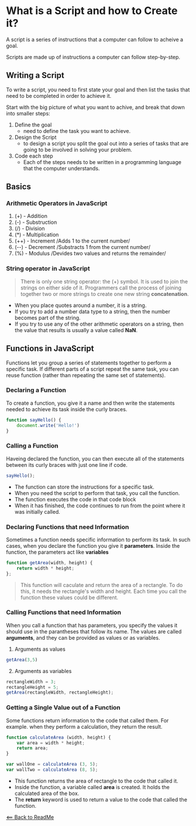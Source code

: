 # What is a Script and how to Create it?

A script is a series of instructions that a computer can follow to acheive a goal.  

Scripts are made up of instructions a computer can follow step-by-step.

## Writing a Script

To write a script, you need to first state your goal and then list the tasks that need to be completed in order to achieve it.  

Start with the big picture of what you want to achive, and break that down into smaller steps:

1. Define the goal 
    - need to define the task you want to achieve.
2. Design the Script
    - to design a script you split the goal out into a series of tasks that are going to be involved in solving your problem.
3. Code each step
    - Each of the steps needs to be written in a programming language that the computer understands.  

## Basics 

### Arithmetic Operators in JavaScript

1. (+) - Addition
2. (-) - Substruction
3. (/) - Division
4. (*) - Multiplication
5. (++) - Increment /Adds 1 to the current number/
6. (--) - Decrement /Substracts 1 from the current number/
7. (%) - Modulus /Devides two values and returns the remainder/

### String operator in JavaScript

> There is only one string operator: the (+) symbol. It is used to join the strings on either side of it. Programmers call the process of joining together two or more strings to create one new string **concatenation**.

- When you place quotes around a number, it is a string.
- If you try to add a number data type to a string, then the number becomes part of the string.
- If you try to use any of the other arithmetic operators on a string, then the value that results is usually a value called **NaN**.

## Functions in JavaScript

Functions let you group a series of statements together to perform a specific task. If different parts of a script repeat the same task, you can reuse function (rather than repeating the same set of statements).

### Declaring a Function 

To create a function, you give it a name and then write the statements needed to achieve its task inside the curly braces. 

```javascript
function sayHello() {
    document.write('Hello!')
}
```

### Calling a Function

Haveing declared the function, you can then execute all of the statements between its curly braces with just one line if code.

```javascript
sayHello();
```

- The function can store the instructions for a specific task. 
- When you need the script to perform that task, you call the function.
- The function executes the code in that code block
- When it has finished, the code continues to run from the point where it was initially called.

### Declaring Functions that need Information

Sometimes a function needs specific information to perform its task. In such cases, when you declare the function you give it **parameters**. Inside the function, the parameters act like **variables**

```javascript
function getArea(width, height) {
    return width * height;
};
```

> This function will caculate and return the area of a rectangle. To do this, it needs the rectangle's width and height. Each time you call the function these values could be different.

### Calling Functions that need Information

When you call a function that has parameters, you specify the values it should use in the parantheses that follow its name. The values are called **arguments**, and they can be provided as values or as variables.

1. Arguments as values 
```javascript
getArea(3,5)
```
2. Arguments as variables
```javascript
rectangleWidth = 3;
rectangleHeight = 5;
getArea(rectangleWidth, rectangleHeight);
``` 

### Getting a Single Value out of a Function

Some functions return information to the code that called them. For example. when they perform a calculation, they return the result.

```javascript
function calculateArea (width, height) {
    var area = width * height;
    return area;
}

var wallOne = calculateArea (3, 5);
var wallTwo = calculateArea (8, 5);
``` 

- This function returns the area of rectangle to the code that called it.
- Inside the function, a variable called **area** is created. It holds the calculated area of the box.
- The **return** keyword is used to return a value to the code that called the function.  

[<== Back to ReadMe](../README.md)
